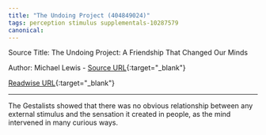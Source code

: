 ```yaml
---
title: "The Undoing Project (404849024)"
tags: perception stimulus supplementals-10287579
canonical: 
---
```


Source Title: The Undoing Project: A Friendship That Changed Our Minds

Author: Michael Lewis - [Source URL](){:target="_blank"}

[Readwise URL](https://readwise.io/open/404849024){:target="_blank"}

---

The Gestalists showed that there was no obvious relationship between any external stimulus and the sensation it created in people, as the mind intervened in many curious ways.
